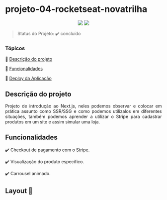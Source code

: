 <h1>projeto-04-rocketseat-novatrilha</h1> 

<p align="center">
  <img src="https://img.shields.io/static/v1?label=react&message=framework&color=blue&style=for-the-badge&logo=REACT"/>
   <img src="http://img.shields.io/static/v1?label=STATUS&message=CONCLUIDO&color=GREEN&style=for-the-badge"/>
</p>

> Status do Projeto: :heavy_check_mark: concluído
### Tópicos 

:small_blue_diamond: [Descrição do projeto](#descrição-do-projeto)

:small_blue_diamond: [Funcionalidades](#funcionalidades)

:small_blue_diamond: [Deploy da Aplicação](#deploy-da-aplicação-dash)

## Descrição do projeto 

<p align="justify">
  Projeto de introdução ao Next.js, neles podemos observar e colocar em prática assunto como SSR/SSG e como podemos utilizalos em diferentes situações, também podemos
  aprender a utilizar o Stripe para cadastrar produtos em um site e assim simular uma loja.
</p>

## Funcionalidades

:heavy_check_mark: Checkout de pagamento com o Stripe.

:heavy_check_mark: Visualização do produto especifico.

:heavy_check_mark: Carrousel animado.  

## Layout :dash:

<img src="https://user-images.githubusercontent.com/102324315/200642591-15e696d1-961a-425c-81fd-ce1c91ccc681.svg" alt=""/>

